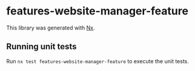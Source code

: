 # features-website-manager-feature

This library was generated with [Nx](https://nx.dev).

## Running unit tests

Run `nx test features-website-manager-feature` to execute the unit tests.
